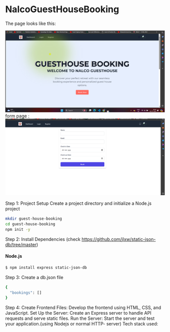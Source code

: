 # NalcoGuestHouseBooking

The page looks like this: 

![alt text](https://github.com/Ananyamishra08/NalcoGuestHouseBooking/blob/main/photo.png)
form page :
![alt text](https://github.com/Ananyamishra08/NalcoGuestHouseBooking/blob/main/photo2.png)
 
Step 1: Project Setup
Create a project directory and initialize a Node.js project
```sh
mkdir guest-house-booking
cd guest-house-booking
npm init -y
```
Step 2: Install Dependencies (check https://github.com/jlxw/static-json-db/tree/master)
#### Node.js
```sh
$ npm install express static-json-db
```
Step 3: Create a db.json file
```sh
{
  "bookings": []
}

```
  Step 4: Create Frontend Files: Develop the frontend using HTML, CSS, and JavaScript.
Set Up the Server: Create an Express server to handle API requests and serve static files.
Run the Server: Start the server and test your application.(using Nodejs or normal HTTP- server)
Tech stack used:

